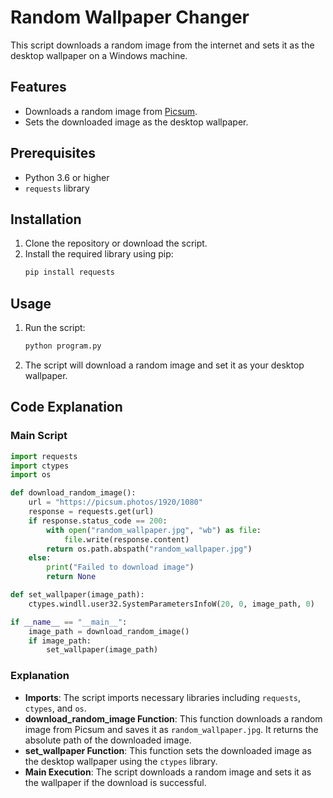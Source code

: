 # Random Wallpaper Changer

This script downloads a random image from the internet and sets it as the desktop wallpaper on a Windows machine.

## Features

- Downloads a random image from [Picsum](https://picsum.photos/).
- Sets the downloaded image as the desktop wallpaper.

## Prerequisites

- Python 3.6 or higher
- `requests` library

## Installation

1. Clone the repository or download the script.
2. Install the required library using pip:
   ```bash
   pip install requests
   ```

## Usage

1. Run the script:
   ```bash
   python program.py
   ```
2. The script will download a random image and set it as your desktop wallpaper.

## Code Explanation

### Main Script

```python
import requests
import ctypes
import os

def download_random_image():
    url = "https://picsum.photos/1920/1080"
    response = requests.get(url)
    if response.status_code == 200:
        with open("random_wallpaper.jpg", "wb") as file:
            file.write(response.content)
        return os.path.abspath("random_wallpaper.jpg")
    else:
        print("Failed to download image")
        return None

def set_wallpaper(image_path):
    ctypes.windll.user32.SystemParametersInfoW(20, 0, image_path, 0)

if __name__ == "__main__":
    image_path = download_random_image()
    if image_path:
        set_wallpaper(image_path)
```

### Explanation

- **Imports**: The script imports necessary libraries including `requests`, `ctypes`, and `os`.
- **download_random_image Function**: This function downloads a random image from Picsum and saves it as `random_wallpaper.jpg`. It returns the absolute path of the downloaded image.
- **set_wallpaper Function**: This function sets the downloaded image as the desktop wallpaper using the `ctypes` library.
- **Main Execution**: The script downloads a random image and sets it as the wallpaper if the download is successful.

